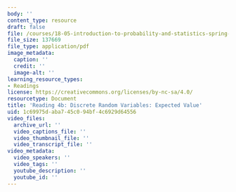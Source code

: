 ```yaml
---
body: ''
content_type: resource
draft: false
file: /courses/18-05-introduction-to-probability-and-statistics-spring-2022/mit18_05_s22_class04-prep-b.pdf
file_size: 137669
file_type: application/pdf
image_metadata:
  caption: ''
  credit: ''
  image-alt: ''
learning_resource_types:
- Readings
license: https://creativecommons.org/licenses/by-nc-sa/4.0/
resourcetype: Document
title: 'Reading 4b: Discrete Random Variables: Expected Value'
uid: 1c69975d-aba7-45c0-94bf-4c6929d64556
video_files:
  archive_url: ''
  video_captions_file: ''
  video_thumbnail_file: ''
  video_transcript_file: ''
video_metadata:
  video_speakers: ''
  video_tags: ''
  youtube_description: ''
  youtube_id: ''
---
```

